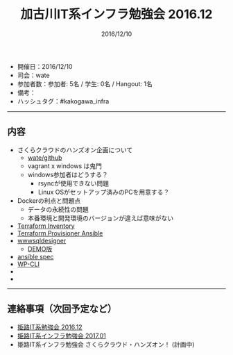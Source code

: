 ﻿---
title: 加古川IT系インフラ勉強会 2016.12
date: 2016/12/10
categories:
  - 開催履歴
tags:
  - 加古川IT系インフラ勉強会
---

* 開催日：2016/12/10
* 司会：wate
* 参加者数：参加者: 5名 / 学生: 0名 / Hangout: 1名
* 備考：
* ハッシュタグ：#kakogawa_infra

---

## 内容

* さくらクラウドのハンズオン企画について
    * [wate/github](https://github.com/wate/sakura-hands-on/)
    * vagrant x windows は鬼門
    * windows参加者はどうする？
        * rsyncが使用できない問題
        * Linux OSがセットアップ済みのPCを用意する？
* Dockerの利点と問題点
    * データの永続性の問題
    * 本番環境と開発環境のバージョンが違えば意味がない
* [Terraform Inventory](https://github.com/adammck/terraform-inventory)
* [Terraform Provisioner Ansible](https://github.com/jonmorehouse/terraform-provisioner-ansible)
* [wwwsqldesigner](https://github.com/ondras/wwwsqldesigner)
    * [DEMO版](http://ondras.zarovi.cz/sql/demo/?keyword=default)
* [ansible spec](https://github.com/volanja/ansible_spec)
* [WP-CLI](http://wp-cli.org/ja/)
*
*

---

## 連絡事項（次回予定など）

* [姫路IT系勉強会 2016.12](https://histudy.connpass.com/event/45593/)
* [姫路IT系インフラ勉強会 2017.01](https://histudy.connpass.com/event/46961/)
* 姫路IT系インフラ勉強会 さくらクラウド・ハンズオン！ (計画中)

